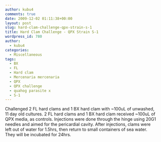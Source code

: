 ```yaml
---
author: kubu4
comments: true
date: 2009-12-02 01:11:38+00:00
layout: post
slug: hard-clam-challenge-qpx-strain-s-1
title: Hard Clam Challenge - QPX Strain S-1
wordpress_id: 780
author:
  - kubu4
categories:
  - Miscellaneous
tags:
  - BX
  - FL
  - Hard clam
  - Mercenaria mercenaria
  - QPX
  - QPX challenge
  - quahog parasite x
  - S-1
---
```


Challenged 2 FL hard clams and 1 BX hard clam with ~100uL of unwashed, 11 day old cultures. 2 FL hard clams and 1 BX hard clam received ~100uL of QPX media, as controls. Injections were done through the hinge using 20G1 needles and aimed for the pericardial cavity. After injections, clams were left out of water for 1.5hrs, then return to small containers of sea water. They will be incubated for 24hrs.
